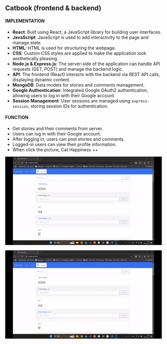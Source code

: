 ## Catbook (frontend & backend)

#### IMPLEMENTATION

- **React**: Built using React, a JavaScript library for building user interfaces. 
- **JavaScript**: JavaScript is used to add interactivity to the page and manage state.
- **HTML**: HTML is used for structuring the webpage. 
- **CSS**: Custom CSS styles are applied to make the application look aesthetically pleasing.
- **Node.js & Express.js**: The server-side of the application can handle API requests (GET, POST) and manage the backend logic.
- **API**: The frontend (React) interacts with the backend via REST API calls, displaying dynamic content.
- **MongoDB**: Data models for stories and comments management.
- **Google Authentication**: Integrated Google OAuth2 authentication, allowing users to log in with their Google account.   
- **Session Management**: User sessions are managed using `express-session`, storing session IDs for authentication.

#### FUNCTION

- Get stories and their comments from server.
- Users can log in with their Google account.    
- After logging in, users can post stories and comments.    
- Logged-in users can view their profile information.  
- When click the picture, Cat Happiness ++ 

![Login Demo](https://github.com/imcsy/CatBook/blob/master/demo/login.gif)

![Story Demo](https://github.com/imcsy/CatBook/blob/master/demo/story.gif)